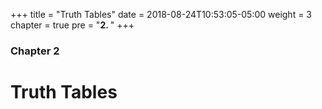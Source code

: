 +++
title = "Truth Tables"
date = 2018-08-24T10:53:05-05:00
weight = 3
chapter = true
pre = "<b>2. </b>"
+++
### Chapter 2

# Truth Tables

